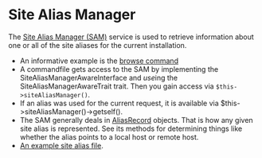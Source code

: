 Site Alias Manager
==================

The [Site Alias Manager (SAM)](https://github.com/drush-ops/drush/blob/master/src/SiteAlias/SiteAliasManager.php) service is used to retrieve information about one or all of the site aliases for the current installation. 

- An informative example is the [browse command](https://github.com/drush-ops/drush/blob/master/src/Commands/core/BrowseCommands.php)
- A commandfile gets access to the SAM by implementing the SiteAliasManagerAwareInterface and *use*ing the SiteAliasManagerAwareTrait trait. Then you gain access via `$this->siteAliasManager()`.
- If an alias was used for the current request, it is available via $this->siteAliasManager()->getself().
- The SAM generally deals in [AliasRecord](https://github.com/drush-ops/drush/blob/master/src/SiteAlias/AliasRecord.php) objects. That is how any given site alias is represented. See its methods for determining things like whether the alias points to a local host or remote host.
- [An example site alias file](../examples/example.aliases.yml).   
